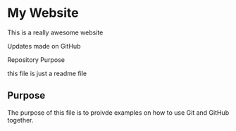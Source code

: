 # My Website

This is a really awesome website

Updates made on GitHub

Repository Purpose

this file is just a readme file

## Purpose

The purpose of this file is to proivde examples 
on how to use Git and GitHub together.